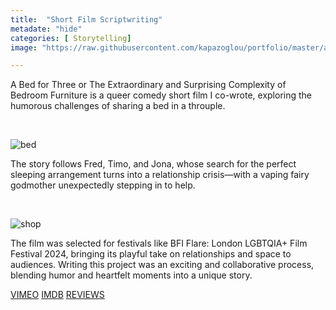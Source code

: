 ```yaml
---
title:  "Short Film Scriptwriting"
metadate: "hide"
categories: [ Storytelling]
image: "https://raw.githubusercontent.com/kapazoglou/portfolio/master/assets/images/item/Bettina.jpg"

---
```


A Bed for Three or The Extraordinary and Surprising Complexity of Bedroom Furniture is a queer comedy short film I co-wrote, exploring the humorous challenges of sharing a bed in a throuple. 

<br>

![bed](https://raw.githubusercontent.com/kapazoglou/portfolio/master/assets/images/item/bett.jpeg)

The story follows Fred, Timo, and Jona, whose search for the perfect sleeping arrangement turns into a relationship crisis—with a vaping fairy godmother unexpectedly stepping in to help. 

<br>

![shop](https://raw.githubusercontent.com/kapazoglou/portfolio/master/assets/images/item/bettkauf.jpg)

The film was selected for festivals like BFI Flare: London LGBTQIA+ Film Festival 2024, bringing its playful take on relationships and space to audiences. Writing this project was an exciting and collaborative process, blending humor and heartfelt moments into a unique story.

[VIMEO](https://vimeo.com/780827126) [IMDB](https://www.imdb.com/title/tt28539742/) [REVIEWS](https://letterboxd.com/film/a-bed-for-three-or-the-extraordinary-and-surprising-complexity-of-bedroom-furniture/) 